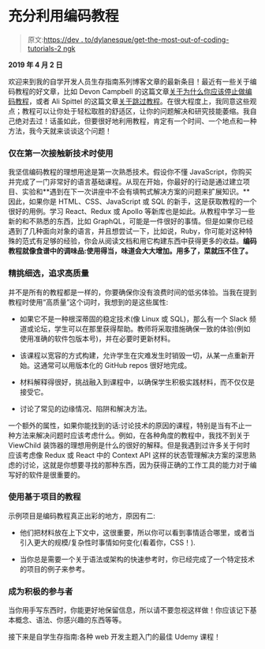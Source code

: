 # 充分利用编码教程

> 原文:[https://dev . to/dylanesque/get-the-most-out-of-coding-tutorials-2 ngk](https://dev.to/dylanesque/getting-the-most-out-of-coding-tutorials-2ngk)

**2019 年 4 月 2 日**

欢迎来到我的自学开发人员生存指南系列博客文章的最新条目！最近有一些关于编码教程的好文章，比如 Devon Campbell 的这篇文章[关于为什么你应该停止做编码教程](https://dev.to/raddevon/stop-doing-coding-tutorials-1o4l)，或者 Ali Spittel 的这篇文章[关于跳过教程](https://dev.to/aspittel/moving-past-tutorials-a-course-on-problem-solving-for-programmers-3oa4)。在很大程度上，我同意这些观点；教程可以让你处于轻松取胜的舒适区，让你的问题解决和研究技能萎缩。我自己绝对去过！话虽如此，但要很好地利用教程，肯定有一个时间、一个地点和一种方法，我今天就来谈谈这个问题！

### [](#use-only-on-your-first-contact-with-new-technology)仅在第一次接触新技术时使用

我坚信编码教程的理想用途是第一次熟悉技术。假设你不懂 JavaScript，你购买并完成了一门非常好的语言基础课程。从现在开始，你最好的行动是通过建立项目、实验和**遇到在下一次讲座中不会有填鸭式解决方案的问题来扩展知识。**因此，如果你是 HTML、CSS、JavaScript 或 SQL 的新手，这是获取教程的一个很好的用例。学习 React、Redux 或 Apollo 等新库也是如此。从教程中学习一些新的和不熟悉的东西，比如 GraphQL，可能是一件很好的事情。但是如果你已经遇到了几种面向对象的语言，并且想尝试一下，比如说，Ruby，你可能对这种特殊的范式有足够的经验，你会从阅读文档和用它构建东西中获得更多的收益。**编码教程就像食谱中的调味品:使用得当，味道会大大增加。用多了，菜就压不住了。**

### [](#be-selective-and-aim-for-highquality)精挑细选，追求高质量

并不是所有的教程都是一样的，你要确保你没有浪费时间的低劣体验。当我在提到教程时使用“高质量”这个词时，我想到的是这些属性:

*   如果它不是一种根深蒂固的稳定技术(像 Linux 或 SQL)，那么有一个 Slack 频道或论坛，学生可以在那里获得帮助。教师将采取措施确保一致的体验(例如使用准确的软件包版本号)，并在必要时更新材料。

*   该课程以宽容的方式构建，允许学生在灾难发生时销毁一切，从某一点重新开始。这通常可以用版本化的 GitHub repos 很好地完成。

*   材料解释得很好，挑战融入到课程中，以确保学生积极实践材料，而不仅仅是接受它。

*   讨论了常见的边缘情况、陷阱和解决方法。

一个额外的属性，如果你能找到的话:讨论技术的原因的课程，特别是当有不止一种方法来解决问题时应该考虑什么。例如，在各种角度的教程中，我找不到关于 ViewChild 装饰器的理想用例是什么的很好的解释。但是我遇到过许多关于何时应该考虑像 Redux 或 React 中的 Context API 这样的状态管理解决方案的深思熟虑的讨论，这就是你想要寻找的那种东西，因为获得正确的工作工具的能力对于编写好的软件是很重要的。

### [](#go-with-projectbased-tutorials)使用基于项目的教程

示例项目是编码教程真正出彩的地方，原因有二:

*   他们把材料放在上下文中，这很重要，所以你可以看到事情适合哪里，或者当引入更大的规模/复杂性时事情如何变化(看着你，CSS！).

*   当你总是需要一个关于语法或架构的快速参考时，你已经完成了一个特定技术的项目的例子来参考。

### [](#be-an-active-participant)成为积极的参与者

当你用手写东西时，你能更好地保留信息，所以请不要忽视这样做！你应该记下基本概念、语法、你感兴趣的东西等等。

接下来是自学生存指南:各种 web 开发主题入门的最佳 Udemy 课程！